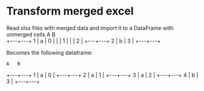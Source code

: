 # Transform merged excel
Read xlsx files with merged data and import it to a DataFrame with unmerged cells
    A   B  
  +---+---+
1 | a | 0 |
  |   | 1 |
  |   | 2 |
  +---+---+
2 | b | 3 |
  +---+---+

Becomes the following dataframe:
  
    A   B  
  +---+---+
1 | a | 0 |
  +---+---+
2 | a | 1 |
  +---+---+
3 | a | 2 |
  +---+---+
4 | b | 3 |
  +---+---+
